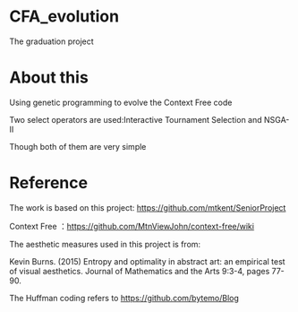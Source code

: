 # CFA_evolution

The graduation project

# About this

Using genetic programming to evolve the Context Free code

Two select operators are used:Interactive Tournament Selection and NSGA-Ⅱ

Though both of them are very simple

# Reference
The work is based on this project:
https://github.com/mtkent/SeniorProject

Context Free ：https://github.com/MtnViewJohn/context-free/wiki

The aesthetic measures used in this project is from:

Kevin Burns. (2015) Entropy and optimality in abstract art: an empirical test of visual aesthetics. Journal of Mathematics and the Arts 9:3-4, pages 77-90.


The Huffman coding refers to https://github.com/bytemo/Blog





